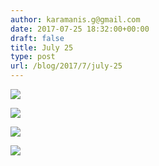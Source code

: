 ```yaml
---
author: karamanis.g@gmail.com
date: 2017-07-25 18:32:00+00:00
draft: false
title: July 25
type: post
url: /blog/2017/7/july-25
---
```




  
   ![](https://images.squarespace-cdn.com/content/v1/4f3f61bae4b063b909445965/1500997385858-CUFX92BSUBCGV33C3IQD/ke17ZwdGBToddI8pDm48kJUlZr2Ql5GtSKWrQpjur5t7gQa3H78H3Y0txjaiv_0fDoOvxcdMmMKkDsyUqMSsMWxHk725yiiHCCLfrh8O1z5QPOohDIaIeljMHgDF5CVlOqpeNLcJ80NK65_fV7S1UfNdxJhjhuaNor070w_QAc94zjGLGXCa1tSmDVMXf8RUVhMJRmnnhuU1v2M8fLFyJw/IMG_1939.jpg?format=original)

  

  
   ![](https://images.squarespace-cdn.com/content/v1/4f3f61bae4b063b909445965/1500997380099-SAOQ2JRGN9Y8427XHEOY/ke17ZwdGBToddI8pDm48kJUlZr2Ql5GtSKWrQpjur5t7gQa3H78H3Y0txjaiv_0fDoOvxcdMmMKkDsyUqMSsMWxHk725yiiHCCLfrh8O1z5QPOohDIaIeljMHgDF5CVlOqpeNLcJ80NK65_fV7S1UfNdxJhjhuaNor070w_QAc94zjGLGXCa1tSmDVMXf8RUVhMJRmnnhuU1v2M8fLFyJw/IMG_1940.jpg?format=original)

  

  
   ![](https://images.squarespace-cdn.com/content/v1/4f3f61bae4b063b909445965/1500997388415-EXCSWIJ5TY0JVBOKRGOQ/ke17ZwdGBToddI8pDm48kF9aEDQaTpZHfWEO2zppK7Z7gQa3H78H3Y0txjaiv_0fDoOvxcdMmMKkDsyUqMSsMWxHk725yiiHCCLfrh8O1z5QPOohDIaIeljMHgDF5CVlOqpeNLcJ80NK65_fV7S1UX7HUUwySjcPdRBGehEKrDf5zebfiuf9u6oCHzr2lsfYZD7bBzAwq_2wCJyqgJebgg/IMG_1945.jpg?format=original)

  

  
   ![](https://images.squarespace-cdn.com/content/v1/4f3f61bae4b063b909445965/1500997383343-MJNSQW2OUPCSAM6BNTYX/ke17ZwdGBToddI8pDm48kJUlZr2Ql5GtSKWrQpjur5t7gQa3H78H3Y0txjaiv_0fDoOvxcdMmMKkDsyUqMSsMWxHk725yiiHCCLfrh8O1z5QPOohDIaIeljMHgDF5CVlOqpeNLcJ80NK65_fV7S1UfNdxJhjhuaNor070w_QAc94zjGLGXCa1tSmDVMXf8RUVhMJRmnnhuU1v2M8fLFyJw/IMG_1944.jpg?format=original)

  


